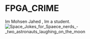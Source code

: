 # FPGA_CRIME
Im Mohsen Jahed , Im a student.
![Space_Jokes_for_Spaece_nerds_-_two_astronauts_laughing_on_the_moon](https://github.com/user-attachments/assets/5fe3d0cb-c19b-496f-881d-e618f0e6e4b2)
